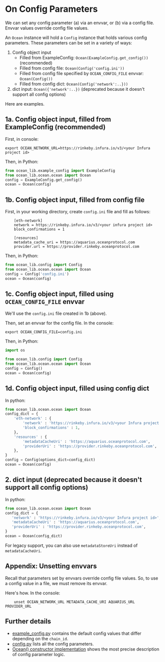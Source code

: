 <!--
Copyright 2021 Ocean Protocol Foundation
SPDX-License-Identifier: Apache-2.0
-->

# On Config Parameters

We can set any config parameter (a) via an envvar, or (b) via a config file. Envvar values override config file values.

An `Ocean` instance will hold a `Config` instance that holds various config parameters. These parameters can be set in a variety of ways:

1. Config object input
    * Filled from ExampleConfig: `Ocean(ExampleConfig.get_config())` (recommended)
    * Filled from config file: `Ocean(Config('config.ini'))`
    * Filled from config file specified by `OCEAN_CONFIG_FILE` envvar: `Ocean(Config())`
    * Filled from config dict: `Ocean(Config('network':..}))`
2.  dict input: `Ocean({'network':..})` (deprecated because it doesn't support all config options)

Here are examples.

## 1a. Config object input, filled from ExampleConfig (recommended)

First, in console:

```console
export OCEAN_NETWORK_URL=https://rinkeby.infura.io/v3/<your Infura project id>
```

Then, in Python:

```python
from ocean_lib.example_config import ExampleConfig
from ocean_lib.ocean.ocean import Ocean
config = ExampleConfig.get_config()
ocean = Ocean(config)
```

## 1b. Config object input, filled from config file

First, in your working directory, create `config.ini` file and fill as follows:

```console
    [eth-network]
    network = https://rinkeby.infura.io/v3/<your infura project id>
    block_confirmations = 1

    [resources]
    metadata_cache_uri = https://aquarius.oceanprotocol.com
    provider.url = https://provider.rinkeby.oceanprotocol.com
```

Then, in Python:

```python
from ocean_lib.config import Config
from ocean_lib.ocean.ocean import Ocean
config = Config('config.ini')
ocean = Ocean(config)
```

## 1c. Config object input, filled using `OCEAN_CONFIG_FILE` envvar

We'll use the `config.ini` file created in 1b (above).

Then, set an envvar for the config file. In the console:

```console
export OCEAN_CONFIG_FILE=config.ini
```

Then, in Python:

```python
import os

from ocean_lib.config import Config
from ocean_lib.ocean.ocean import Ocean
config = Config()
ocean = Ocean(config)
```

## 1d. Config object input, filled using config dict

In python:

```python
from ocean_lib.ocean.ocean import Ocean
config_dict = {
    'eth-network' : {
        'network' : 'https://rinkeby.infura.io/v3/<your Infura project id>',
        'block_confirmations' : 1,
    },
    'resources' : {
        'metadataCacheUri' : 'https://aquarius.oceanprotocol.com',
        'providerUri' : 'https://provider.rinkeby.oceanprotocol.com',
    },
}
config = Config(options_dict=config_dict)
ocean = Ocean(config)
```

## 2. dict input (deprecated because it doesn't support all config options)

In python:

```python
from ocean_lib.ocean.ocean import Ocean
config_dict = {
   'network' : 'https://rinkeby.infura.io/v3/<your Infura project id>',
   'metadataCacheUri' : 'https://aquarius.oceanprotocol.com',
   'providerUri' : 'https://provider.rinkeby.oceanprotocol.com',
}
ocean = Ocean(config_dict)
```

For legacy support, you can also use `metadataStoreUri` instead of `metadataCacheUri`.


## Appendix: Unsetting envvars

Recall that parameters set by envvars override config file values. So, to use a config value in a file, we must remove its envvar.

Here's how. In the console:

```console
    unset OCEAN_NETWORK_URL METADATA_CACHE_URI AQUARIUS_URL PROVIDER_URL
```

## Further details

* [example_config.py](https://github.com/oceanprotocol/ocean.py/blob/main/ocean_lib/example_config.py) contains the default config values that differ depending on the `chain_id`.
* [config.py](https://github.com/oceanprotocol/ocean.py/blob/main/ocean_lib/config.py) lists all the config parameters.
* [Ocean() constructor implementation](https://github.com/oceanprotocol/ocean.py/blob/main/ocean_lib/ocean/ocean.py) shows the most precise description of config parameter logic.
